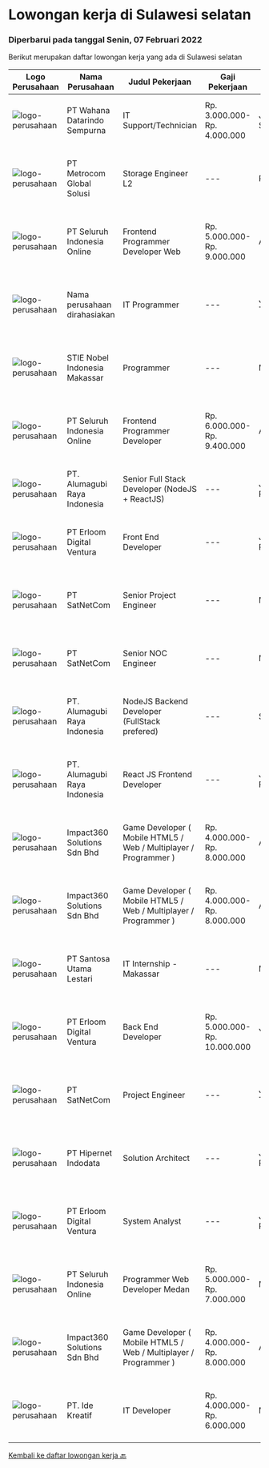 
  # Lowongan kerja di Sulawesi selatan

  ### Diperbarui pada tanggal Senin, 07 Februari 2022

  Berikut merupakan daftar lowongan kerja yang ada di Sulawesi selatan

  |Logo Perusahaan | Nama Perusahaan | Judul Pekerjaan | Gaji Pekerjaan | Lokasi | Deskripsi | Tanggal diunggah | Pranala |
  | -------------- | --------------- | --------------- | --------- | --------- | -------------- | ------- | ----------- |
  |![logo-perusahaan](https://image-service-cdn.seek.com.au/ad436b30bbb13145ef2b8a5375464d743e096fc8/ee4dce1061f3f616224767ad58cb2fc751b8d2dc)|PT Wahana Datarindo Sempurna|IT Support/Technician|Rp. 3.000.000-Rp. 4.000.000|Jakarta Selatan|Perform hardware, software and network installation Understand setting printer IP address, LAN, etc.) Repair / Maintain / Demo IT devices such as...|Jumat, 04 Februari 2022|https://www.jobstreet.co.id/id/job/it-support-technician-3779495?token=0~62878041-4131-4d1a-ae23-93a44c45fe7f&sectionRank=1&jobId=jobstreet-id-job-3779495|
|![logo-perusahaan](https://image-service-cdn.seek.com.au/ff4cb1233a290f926d9dced69b6a50ab8b087e47/ee4dce1061f3f616224767ad58cb2fc751b8d2dc)|PT Metrocom Global Solusi|Storage Engineer L2|---|Riau|Perform daily device health check Create report activity for  maintenance Investigate compilation problems occur and can sort out problems that occur...|Jumat, 04 Februari 2022|https://www.jobstreet.co.id/id/job/storage-engineer-l2-3779411?token=0~62878041-4131-4d1a-ae23-93a44c45fe7f&sectionRank=2&jobId=jobstreet-id-job-3779411|
|![logo-perusahaan](https://image-service-cdn.seek.com.au/c768f0670f8f8212da7de609b6af9d0b2e5134cc/ee4dce1061f3f616224767ad58cb2fc751b8d2dc)|PT Seluruh Indonesia Online|Frontend Programmer Developer Web|Rp. 5.000.000-Rp. 9.000.000|Aceh|# Paham php dan web development# Memiliki Team work effort# Kami memberikan benefit saham (esop) di perusahaan kami untuk kandidat yang tepat#...|Minggu, 06 Februari 2022|https://www.jobstreet.co.id/id/job/frontend-programmer-developer-web-3772695?token=0~62878041-4131-4d1a-ae23-93a44c45fe7f&sectionRank=3&jobId=jobstreet-id-job-3772695|
|![logo-perusahaan](https://us.123rf.com/450wm/pavelstasevich/pavelstasevich1811/pavelstasevich181101027/112815900-stock-vector-no-image-available-icon-flat-vector.jpg?ver=6)|Nama perusahaan dirahasiakan|IT Programmer|---|Jawa Timur|Pendidikan minimal S1 segala jurusan Memiliki pengetahuan mengenai PHP dan bahasa pemrograman lainnya Gaji negotiable disesuaikan dengan kemampuan...|Rabu, 02 Februari 2022|https://www.jobstreet.co.id/id/job/it-programmer-3776288?token=0~62878041-4131-4d1a-ae23-93a44c45fe7f&sectionRank=4&jobId=jobstreet-id-job-3776288|
|![logo-perusahaan](https://image-service-cdn.seek.com.au/acd2598e518b45a38881ebd6da5cc5575e975766/ee4dce1061f3f616224767ad58cb2fc751b8d2dc)|STIE Nobel Indonesia Makassar|Programmer|---|Makassar|Mengembangkan, memelihara, dan mendukung berbagai aplikasi web. Bekerja sama dengan anggota team yang lain di dalam membuat aplikasi dan...|Rabu, 02 Februari 2022|https://www.jobstreet.co.id/id/job/programmer-3767631?token=0~62878041-4131-4d1a-ae23-93a44c45fe7f&sectionRank=5&jobId=jobstreet-id-job-3767631|
|![logo-perusahaan](https://image-service-cdn.seek.com.au/c768f0670f8f8212da7de609b6af9d0b2e5134cc/ee4dce1061f3f616224767ad58cb2fc751b8d2dc)|PT Seluruh Indonesia Online|Frontend Programmer Developer|Rp. 6.000.000-Rp. 9.400.000|Aceh|# Paham php dan web development# Memiliki Team work effort# Kami memberikan benefit saham (esop) di perusahaan kami untuk kandidat yang tepat#...|Kamis, 03 Februari 2022|https://www.jobstreet.co.id/id/job/frontend-programmer-developer-3768078?token=0~62878041-4131-4d1a-ae23-93a44c45fe7f&sectionRank=6&jobId=jobstreet-id-job-3768078|
|![logo-perusahaan](https://image-service-cdn.seek.com.au/9328c57511f92a9f992df30ec9addcc1f6a62e42/ee4dce1061f3f616224767ad58cb2fc751b8d2dc)|PT. Alumagubi Raya Indonesia|Senior Full Stack Developer (NodeJS + ReactJS)|---|Jakarta Raya|Your Role: Develop coding standards, methodology, and repeatable processes. Provide technical leadership at a project level, mentor, and teach junior...|Sabtu, 05 Februari 2022|https://www.jobstreet.co.id/id/job/senior-full-stack-developer-nodejs-reactjs-3765716?token=0~62878041-4131-4d1a-ae23-93a44c45fe7f&sectionRank=7&jobId=jobstreet-id-job-3765716|
|![logo-perusahaan](https://image-service-cdn.seek.com.au/7b0850d0262c85ca3c0fa4d6a9c005f1450e6d9f/ee4dce1061f3f616224767ad58cb2fc751b8d2dc)|PT Erloom Digital Ventura|Front End Developer|---|Jakarta Raya|We are currently looking for a Yogyakarta/Jakarta-based candidate to fill in as a Front End Developer in our company, with these following...|Sabtu, 05 Februari 2022|https://www.jobstreet.co.id/id/job/front-end-developer-3772426?token=0~62878041-4131-4d1a-ae23-93a44c45fe7f&sectionRank=8&jobId=jobstreet-id-job-3772426|
|![logo-perusahaan](https://image-service-cdn.seek.com.au/6108f58b8d52b8e5523830ee4b11d6074377e515/ee4dce1061f3f616224767ad58cb2fc751b8d2dc)|PT SatNetCom|Senior Project Engineer|---|Makassar|Skills Supervisory lead skills: able to execute plans and lead project team or sub-team to accomplish the task. Good knowledge about IT System Good...|Rabu, 02 Februari 2022|https://www.jobstreet.co.id/id/job/senior-project-engineer-3760424?token=0~62878041-4131-4d1a-ae23-93a44c45fe7f&sectionRank=9&jobId=jobstreet-id-job-3760424|
|![logo-perusahaan](https://image-service-cdn.seek.com.au/6108f58b8d52b8e5523830ee4b11d6074377e515/ee4dce1061f3f616224767ad58cb2fc751b8d2dc)|PT SatNetCom|Senior NOC Engineer|---|Makassar|Skills: Excellent knowledge of wireless networking, TCP/IP Protocol, LANs, routers, switches, and server/client both practical and theory. Good...|Rabu, 02 Februari 2022|https://www.jobstreet.co.id/id/job/senior-noc-engineer-3760583?token=0~62878041-4131-4d1a-ae23-93a44c45fe7f&sectionRank=10&jobId=jobstreet-id-job-3760583|
|![logo-perusahaan](https://image-service-cdn.seek.com.au/9328c57511f92a9f992df30ec9addcc1f6a62e42/ee4dce1061f3f616224767ad58cb2fc751b8d2dc)|PT. Alumagubi Raya Indonesia|NodeJS Backend Developer (FullStack prefered)|---|Sleman|Job Descriptions: Develop coding standards, methodology, and repeatable processes. Provide technical leadership at a project level, mentor, and teach...|Jumat, 04 Februari 2022|https://www.jobstreet.co.id/id/job/nodejs-backend-developer-fullstack-prefered-3779311?token=0~62878041-4131-4d1a-ae23-93a44c45fe7f&sectionRank=11&jobId=jobstreet-id-job-3779311|
|![logo-perusahaan](https://image-service-cdn.seek.com.au/9328c57511f92a9f992df30ec9addcc1f6a62e42/ee4dce1061f3f616224767ad58cb2fc751b8d2dc)|PT. Alumagubi Raya Indonesia|React JS Frontend Developer|---|Jakarta Raya|Requirements :• 3 years of commercial software development experience• Proficiency in Javascript and modern Web browser APIs• Proficiency with React...|Jumat, 04 Februari 2022|https://www.jobstreet.co.id/id/job/react-js-frontend-developer-3779300?token=0~62878041-4131-4d1a-ae23-93a44c45fe7f&sectionRank=12&jobId=jobstreet-id-job-3779300|
|![logo-perusahaan](https://image-service-cdn.seek.com.au/06b729438205195a03d4bcec08ce1ddd5d9c1576/ee4dce1061f3f616224767ad58cb2fc751b8d2dc)|Impact360 Solutions Sdn Bhd|Game Developer ( Mobile HTML5 / Web / Multiplayer / Programmer )|Rp. 4.000.000-Rp. 8.000.000|Aceh|We are hiring remote HTML5 game developers from all parts of Indonesia. If you have real experience building HTML5 games or applications, you're...|Minggu, 06 Februari 2022|https://www.jobstreet.co.id/id/job/game-developer-mobile-html5-web-multiplayer-programmer-4814495/origin/my?token=0~62878041-4131-4d1a-ae23-93a44c45fe7f&sectionRank=13&jobId=jobstreet-my-job-4814495|
|![logo-perusahaan](https://image-service-cdn.seek.com.au/06b729438205195a03d4bcec08ce1ddd5d9c1576/ee4dce1061f3f616224767ad58cb2fc751b8d2dc)|Impact360 Solutions Sdn Bhd|Game Developer ( Mobile HTML5 / Web / Multiplayer / Programmer )|Rp. 4.000.000-Rp. 8.000.000|Aceh|We are hiring remote HTML5 game developers from all parts of Indonesia. If you have real experience building HTML5 games or applications, you're...|Sabtu, 05 Februari 2022|https://www.jobstreet.co.id/id/job/game-developer-mobile-html5-web-multiplayer-programmer-4807010/origin/my?token=0~62878041-4131-4d1a-ae23-93a44c45fe7f&sectionRank=14&jobId=jobstreet-my-job-4807010|
|![logo-perusahaan](https://image-service-cdn.seek.com.au/eca9e9832397efc7382eae56ef8ab5fcf69e51c4/ee4dce1061f3f616224767ad58cb2fc751b8d2dc)|PT Santosa Utama Lestari|IT Internship - Makassar|---|Makassar|Persyaratan: Minimal Pendidikan Sarjana computer Memiliki kemampuan berkomunikasi yang baik Mampu bekerja secara tim dan individu Bersedia ditempatkan...|Selasa, 25 Januari 2022|https://www.jobstreet.co.id/id/job/it-internship-makassar-3769417?token=0~62878041-4131-4d1a-ae23-93a44c45fe7f&sectionRank=15&jobId=jobstreet-id-job-3769417|
|![logo-perusahaan](https://image-service-cdn.seek.com.au/7b0850d0262c85ca3c0fa4d6a9c005f1450e6d9f/ee4dce1061f3f616224767ad58cb2fc751b8d2dc)|PT Erloom Digital Ventura|Back End Developer|Rp. 5.000.000-Rp. 10.000.000|Yogyakarta|Requirements: Candidate must possess at least Bachelor's Degree in Engineering (Computer/Telecommunication), Computer Science/Information Technology...|Kamis, 27 Januari 2022|https://www.jobstreet.co.id/id/job/back-end-developer-3772428?token=0~62878041-4131-4d1a-ae23-93a44c45fe7f&sectionRank=16&jobId=jobstreet-id-job-3772428|
|![logo-perusahaan](https://image-service-cdn.seek.com.au/6108f58b8d52b8e5523830ee4b11d6074377e515/ee4dce1061f3f616224767ad58cb2fc751b8d2dc)|PT SatNetCom|Project Engineer|---|Jawa Tengah|Skills: Good Knowledge about IT System Good Knowledge of wire/wireless computer networking Good Knowledge about Electronic and Electrical System Good...|Selasa, 18 Januari 2022|https://www.jobstreet.co.id/id/job/project-engineer-3760553?token=0~62878041-4131-4d1a-ae23-93a44c45fe7f&sectionRank=17&jobId=jobstreet-id-job-3760553|
|![logo-perusahaan](https://image-service-cdn.seek.com.au/62148b692fdfbf4a4a11c7764913b8f0db15fa3f/ee4dce1061f3f616224767ad58cb2fc751b8d2dc)|PT Hipernet Indodata|Solution Architect|---|Jakarta Raya|Requirements: Age maximum 30 years old Minimum Bachelor degree from Computer Science (Computer Engineering, Information System, Information...|Rabu, 19 Januari 2022|https://www.jobstreet.co.id/id/job/solution-architect-3749395?token=0~62878041-4131-4d1a-ae23-93a44c45fe7f&sectionRank=18&jobId=jobstreet-id-job-3749395|
|![logo-perusahaan](https://image-service-cdn.seek.com.au/7b0850d0262c85ca3c0fa4d6a9c005f1450e6d9f/ee4dce1061f3f616224767ad58cb2fc751b8d2dc)|PT Erloom Digital Ventura|System Analyst|---|Jakarta Raya|Job Desc- Conduct business and user requirements analysis- Develop, analyze, prioritize, and organize requirement specifications, data mapping,...|Kamis, 13 Januari 2022|https://www.jobstreet.co.id/id/job/system-analyst-3754727?token=0~62878041-4131-4d1a-ae23-93a44c45fe7f&sectionRank=19&jobId=jobstreet-id-job-3754727|
|![logo-perusahaan](https://image-service-cdn.seek.com.au/c768f0670f8f8212da7de609b6af9d0b2e5134cc/ee4dce1061f3f616224767ad58cb2fc751b8d2dc)|PT Seluruh Indonesia Online|Programmer Web Developer Medan|Rp. 5.000.000-Rp. 7.000.000|Medan|# Paham php dan web development# Memiliki Team work effort# Kami memberikan benefit saham (esop) di perusahaan kami untuk kandidat yang tepat#...|Rabu, 12 Januari 2022|https://www.jobstreet.co.id/id/job/programmer-web-developer-medan-3753372?token=0~62878041-4131-4d1a-ae23-93a44c45fe7f&sectionRank=20&jobId=jobstreet-id-job-3753372|
|![logo-perusahaan](https://image-service-cdn.seek.com.au/06b729438205195a03d4bcec08ce1ddd5d9c1576/ee4dce1061f3f616224767ad58cb2fc751b8d2dc)|Impact360 Solutions Sdn Bhd|Game Developer ( Mobile HTML5 / Web / Multiplayer / Programmer )|Rp. 4.000.000-Rp. 8.000.000|Aceh|We are hiring remote HTML5 game developers from all parts of Indonesia. If you have real experience building HTML5 games or applications, you're...|Senin, 10 Januari 2022|https://www.jobstreet.co.id/id/job/game-developer-mobile-html5-web-multiplayer-programmer-4792644/origin/my?token=0~62878041-4131-4d1a-ae23-93a44c45fe7f&sectionRank=21&jobId=jobstreet-my-job-4792644|
|![logo-perusahaan](https://us.123rf.com/450wm/pavelstasevich/pavelstasevich1811/pavelstasevich181101027/112815900-stock-vector-no-image-available-icon-flat-vector.jpg?ver=6)|PT. Ide Kreatif|IT Developer|Rp. 4.000.000-Rp. 6.000.000|Makassar|PT. Ide Kreatif, terletak di Jalan Sultan Alauddin, Perum. Alauddin Town House I/5, Kelurahan Gunung Sari, Kecamatan Rappocini, Kota Makassar,...|Senin, 10 Januari 2022|https://www.jobstreet.co.id/id/job/it-developer-3749462?token=0~62878041-4131-4d1a-ae23-93a44c45fe7f&sectionRank=22&jobId=jobstreet-id-job-3749462|


  [Kembali ke daftar lowongan kerja 🔙](../README.md#daftar-lowongan-kerja)
  